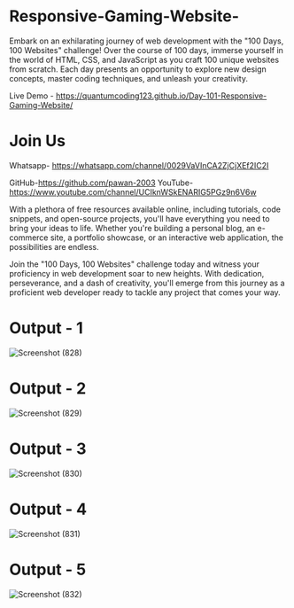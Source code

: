 # Responsive-Gaming-Website-
Embark on an exhilarating journey of web development with the "100 Days, 100 Websites" challenge! Over the course of 100 days, immerse yourself in the world of HTML, CSS, and JavaScript as you craft 100 unique websites from scratch. Each day presents an opportunity to explore new design concepts, master coding techniques, and unleash your creativity.

Live Demo - https://quantumcoding123.github.io/Day-101-Responsive-Gaming-Website/

# Join Us

Whatsapp- https://whatsapp.com/channel/0029VaVInCA2ZjCjXEf2IC2I

GitHub-https://github.com/pawan-2003
YouTube-https://www.youtube.com/channel/UCIknWSkENARIG5PGz9n6V6w


With a plethora of free resources available online, including tutorials, code snippets, and open-source projects, you'll have everything you need to bring your ideas to life. Whether you're building a personal blog, an e-commerce site, a portfolio showcase, or an interactive web application, the possibilities are endless.

Join the "100 Days, 100 Websites" challenge today and witness your proficiency in web development soar to new heights. With dedication, perseverance, and a dash of creativity, you'll emerge from this journey as a proficient web developer ready to tackle any project that comes your way.

# Output - 1

![Screenshot (828)](https://github.com/user-attachments/assets/77b2264c-e4c7-42db-b14c-7bd66afeff3d)

# Output - 2

![Screenshot (829)](https://github.com/user-attachments/assets/0d2adf82-92c0-4083-bc9e-66813ff056b0)

# Output - 3

![Screenshot (830)](https://github.com/user-attachments/assets/31edb339-c012-4c4e-8110-9804ea8ff478)

# Output - 4

![Screenshot (831)](https://github.com/user-attachments/assets/63a8e1e8-fdcc-4c81-9cee-315c456fe077)

# Output - 5

![Screenshot (832)](https://github.com/user-attachments/assets/1a280bcd-8989-4716-b6f9-76b236090925)
